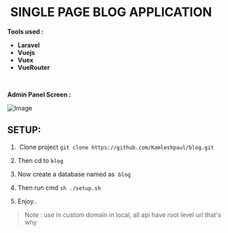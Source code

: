 #  SINGLE PAGE BLOG APPLICATION

**Tools used :**

- **Laravel**
- **Vuejs**
- **Vuex**
- **VueRouter**

 

**Admin Panel Screen :**

![Image](https://ckeditor.com/apps/ckfinder/userfiles/files/admin_panel.png)​

## SETUP:

1.  Clone project ```git clone https://github.com/Kamleshpaul/blog.git```
2. Then cd to ```blog```
3. Now create a database named as  ```blog ```
4. Then run cmd ```sh ./setup.sh ``` 

5. Enjoy..

> Note : use in custom domain in local, all api have root level url that's why
